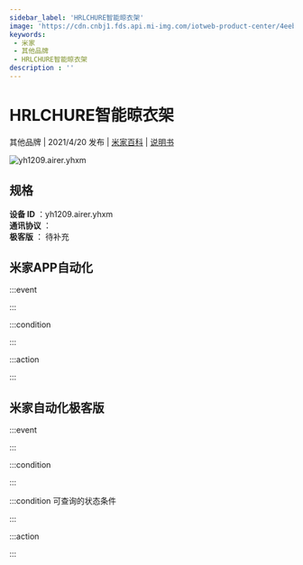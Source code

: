 ```yaml
---
sidebar_label: 'HRLCHURE智能晾衣架'
image: 'https://cdn.cnbj1.fds.api.mi-img.com/iotweb-product-center/4eeb13c91ce91c8f5ff1a93554fea118_黑创1.png?GalaxyAccessKeyId=AKVGLQWBOVIRQ3XLEW&Expires=9223372036854775807&Signature=YYCa/GCEesrWastDK+RLj18OWgI='
keywords: 
 - 米家
 - 其他品牌
 - HRLCHURE智能晾衣架
description : ''
---
```

# HRLCHURE智能晾衣架

其他品牌 | 2021/4/20 发布 | [米家百科](https://home.mi.com/webapp/content/baike/product/index.html?model=yh1209.airer.yhxm) | [说明书](https://home.mi.com/views/introduction.html?model=yh1209.airer.yhxm&region=cn)

![yh1209.airer.yhxm](https://cdn.cnbj1.fds.api.mi-img.com/iotweb-product-center/4eeb13c91ce91c8f5ff1a93554fea118_黑创1.png?GalaxyAccessKeyId=AKVGLQWBOVIRQ3XLEW&Expires=9223372036854775807&Signature=YYCa/GCEesrWastDK+RLj18OWgI=)

## 规格  
> 
**设备 ID** ：yh1209.airer.yhxm  
**通讯协议** ：  
**极客版**  ： 待补充 


## 米家APP自动化  

:::event  

:::

:::condition  

:::

:::action   

:::

## 米家自动化极客版  

:::event  

:::

:::condition  

:::

:::condition 可查询的状态条件  

:::

:::action  

:::

        
